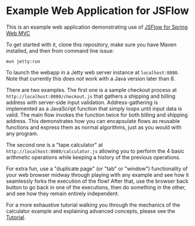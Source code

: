# Example Web Application for JSFlow 

This is an example web application demonstrating use of [JSFlow for Spring Web MVC](https://github.com/szegedi/spring-web-jsflow)

To get started with it, clone this repository, make sure you have Maven installed, and then from command line issue:
```
mvn jetty:run
```
To launch the webapp in a Jetty web server instance at `localhost:8080`. Note that currently this does *not* work with a Java version later than 8.

There are two examples. The first one is a sample checkout process at `http://localhost:8080/checkout.js` that gathers a shipping and billing address with server-side input validation. 
Address-gathering is implemented as a JavaScript function that simply loops until input data is valid. The main flow invokes the 
function twice for both billing and shipping address. This demonstrates how you can encapsulate flows as reusable functions and express them as normal algorithms, just as you would with any program.

The second one is a "tape calculator" at `http://localhost:8080/calculator.js` allowing you to perform the 4 basic arithmetic operations while keeping a history of the previous operations.

For extra fun, use a "duplicate page" (or "tab" or "window") functionality of your web browser midway through playing with any example and see how it seamlessly forks the execution of the flow!
After that, use the browser back button to go back in one of the executions, then do something in the other, and see how they remain entirely independent.

For a more exhaustive tutorial walking you through the mechanics of the calculator example and explaining advanced concepts, please see the [Tutorial](https://github.com/szegedi/spring-web-jsflow-example/wiki/Tutorial).
